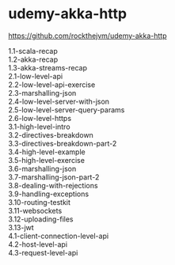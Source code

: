 # udemy-akka-http

https://github.com/rockthejvm/udemy-akka-http

1.1-scala-recap  
1.2-akka-recap  
1.3-akka-streams-recap  
2.1-low-level-api  
2.2-low-level-api-exercise  
2.3-marshalling-json  
2.4-low-level-server-with-json  
2.5-low-level-server-query-params  
2.6-low-level-https  
3.1-high-level-intro  
3.2-directives-breakdown  
3.3-directives-breakdown-part-2  
3.4-high-level-example  
3.5-high-level-exercise  
3.6-marshalling-json  
3.7-marshalling-json-part-2  
3.8-dealing-with-rejections  
3.9-handling-exceptions  
3.10-routing-testkit  
3.11-websockets  
3.12-uploading-files  
3.13-jwt  
4.1-client-connection-level-api  
4.2-host-level-api  
4.3-request-level-api  